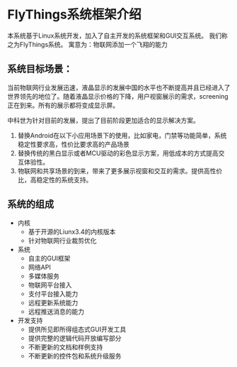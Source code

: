 

# <span id="system_introdoction">FlyThings系统框架介绍</span>
本系统基于Linux系统开发，加入了自主开发的系统框架和GUI交互系统。
我们称之为FlyThings系统。
寓意为：物联网添加一个飞翔的能力

## 系统目标场景：
当前物联网行业发展迅速，液晶显示的发展中国的水平也不断提高并且已经进入了世界领先的地位了。随着液晶显示价格的下降，用户视窗展示的需求，screening正在到来。所有的展示都将变成显示屏。  

中科世为针对目前的发展，提出了目前阶段更加适合的显示解决方案。  
    
   1. 替换Android在以下小应用场景下的使用，比如家电，门禁等功能简单，系统稳定性要求高，性价比要求高的产品场景	
   2. 替换传统的黑白显示或者MCU驱动的彩色显示方案，用低成本的方式提高交互体验性。	
   3. 物联网和共享场景的到来，带来了更多展示视窗和交互的需求。提供高性价比，高稳定性的系统支持。
    
## 系统的组成
* 内核
	* 基于开源的Liunx3.4的内核版本
	* 针对物联网行业裁剪优化
* 系统
	* 自主的GUI框架
	*  网络API
	*  多媒体服务
	*  物联网平台接入
	*  支付平台接入能力
	*  远程更新系统能力
	*  远程推送消息的能力
* 开发支持
	* 提供所见即所得组态式GUI开发工具
	* 提供完整的逻辑代码开放编写部分
	* 不断更新的文档和样例支持
	* 不断更新的控件包和系统升级服务

